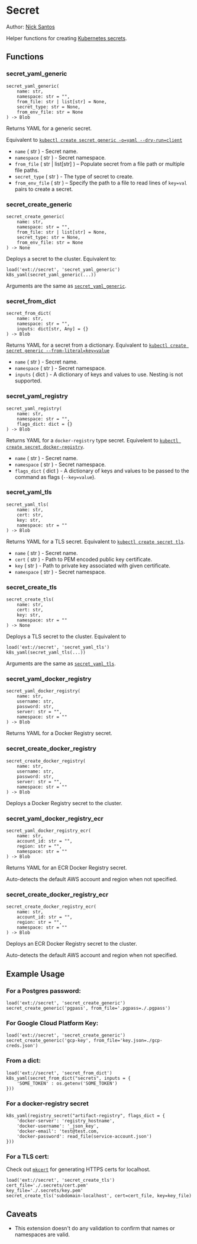 # Secret

Author: [Nick Santos](https://github.com/nicks)

Helper functions for creating [Kubernetes secrets](https://kubernetes.io/docs/concepts/configuration/secret/).

## Functions

### secret_yaml_generic

```
secret_yaml_generic(
    name: str,
    namespace: str = "",
    from_file: str | list[str] = None,
    secret_type: str = None,
    from_env_file: str = None
) -> Blob
```

Returns YAML for a generic secret.

Equivalent to [`kubectl create secret generic -o=yaml --dry-run=client`](https://kubernetes.io/docs/reference/generated/kubectl/kubectl-commands#-em-secret-generic-em-)

* `name` ( str ) - Secret name.
* `namespace` ( str ) - Secret namespace.
* `from_file` ( str | list[str] ) – Populate secret from a file path or multiple file paths.
* `secret_type` ( str ) - The type of secret to create.
* `from_env_file` ( str ) – Specify the path to a file to read lines of `key=val` pairs to create a secret.

### secret_create_generic

```
secret_create_generic(
    name: str,
    namespace: str = "",
    from_file: str | list[str] = None,
    secret_type: str = None,
    from_env_file: str = None
) -> None
```

Deploys a secret to the cluster. Equivalent to:

```
load('ext://secret', 'secret_yaml_generic')
k8s_yaml(secret_yaml_generic(...))
```

Arguments are the same as [`secret_yaml_generic`](#secret_yaml_generic).

### secret_from_dict

```
secret_from_dict(
    name: str,
    namespace: str = "",
    inputs: dict[str, Any] = {}
) -> Blob
```

Returns YAML for a secret from a dictionary. Equivalent to [`kubectl create secret generic --from-literal=key=value`](https://kubernetes.io/docs/reference/generated/kubectl/kubectl-commands#-em-secret-generic-em-)

* `name` ( str ) - Secret name.
* `namespace` ( str ) - Secret namespace.
* `inputs` ( dict ) - A dictionary of keys and values to use. Nesting is not supported.

### secret_yaml_registry

```
secret_yaml_registry(
    name: str,
    namespace: str = "",
    flags_dict: dict = {}
) -> Blob
```

Returns YAML for a `docker-registry` type secret. Equivelent to [`kubectl create secret docker-registry`](https://kubernetes.io/docs/reference/generated/kubectl/kubectl-commands#-em-secret-docker-registry-em-).

* `name` ( str ) - Secret name.
* `namespace` ( str ) - Secret namespace.
* `flags_dict` ( dict ) - A dictionary of keys and values to be passed to the command as flags (`--key=value`).

### secret_yaml_tls

```
secret_yaml_tls(
    name: str,
    cert: str,
    key: str,
    namespace: str = ""
) -> Blob
```

Returns YAML for a TLS secret. Equivalent to [`kubectl create secret tls`](https://kubernetes.io/docs/reference/generated/kubectl/kubectl-commands#-em-secret-tls-em-).

* `name` ( str ) - Secret name.
* `cert` ( str ) - Path to PEM encoded public key certificate.
* `key` ( str ) - Path to private key associated with given certificate.
* `namespace` ( str ) - Secret namespace.

### secret_create_tls

```
secret_create_tls(
    name: str,
    cert: str,
    key: str,
    namespace: str = ""
) -> None
```

Deploys a TLS secret to the cluster. Equivalent to

```
load('ext://secret', 'secret_yaml_tls')
k8s_yaml(secret_yaml_tls(...))
```

Arguments are the same as [`secret_yaml_tls`](#secret_yaml_tls).

### secret_yaml_docker_registry

```
secret_yaml_docker_registry(
    name: str,
    username: str,
    password: str,
    server: str = "",
    namespace: str = ""
) -> Blob
```


Returns YAML for a Docker Registry secret.

### secret_create_docker_registry

```
secret_create_docker_registry(
    name: str,
    username: str,
    password: str,
    server: str = "",
    namespace: str = ""
) -> Blob
```


Deploys a Docker Registry secret to the cluster.

### secret_yaml_docker_registry_ecr

```
secret_yaml_docker_registry_ecr(
    name: str,
    account_id: str = "",
    region: str = "",
    namespace: str = ""
) -> Blob
```

Returns YAML for an ECR Docker Registry secret.

Auto-detects the default AWS account and region
when not specified.

### secret_create_docker_registry_ecr

```
secret_create_docker_registry_ecr(
    name: str,
    account_id: str = "",
    region: str = "",
    namespace: str = ""
) -> Blob
```


Deploys an ECR Docker Registry secret to the cluster.

Auto-detects the default AWS account and region
when not specified.

## Example Usage

### For a Postgres password:

```
load('ext://secret', 'secret_create_generic')
secret_create_generic('pgpass', from_file='.pgpass=./.pgpass')
```

### For Google Cloud Platform Key:

```
load('ext://secret', 'secret_create_generic')
secret_create_generic('gcp-key', from_file='key.json=./gcp-creds.json')
```

### From a dict:

```
load('ext://secret', 'secret_from_dict')
k8s_yaml(secret_from_dict("secrets", inputs = {
    'SOME_TOKEN' : os.getenv('SOME_TOKEN')
}))
```

### For a docker-registry secret
```
k8s_yaml(registry_secret("artifact-registry", flags_dict = {
    'docker-server': 'registry_hostname',
    'docker-username': '_json_key',
    'docker-email': 'test@test.com,
    'docker-password': read_file(service-account.json')
}))
```

### For a TLS cert:

Check out [`mkcert`](https://github.com/FiloSottile/mkcert) for generating HTTPS certs for localhost.

```
load('ext://secret', 'secret_create_tls')
cert_file='./.secrets/cert.pem'
key_file='./.secrets/key.pem'
secret_create_tls('subdomain-localhost', cert=cert_file, key=key_file)
```

## Caveats

- This extension doesn't do any validation to confirm that names or namespaces are valid.
